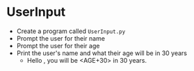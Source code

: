 # UserInput

- Create a program called `UserInput.py`
- Prompt the user for their name
- Prompt the user for their age
- Print the user's name and what their age will be in 30 years
  - Hello <NAME>, you will be <AGE+30> in 30 years.

